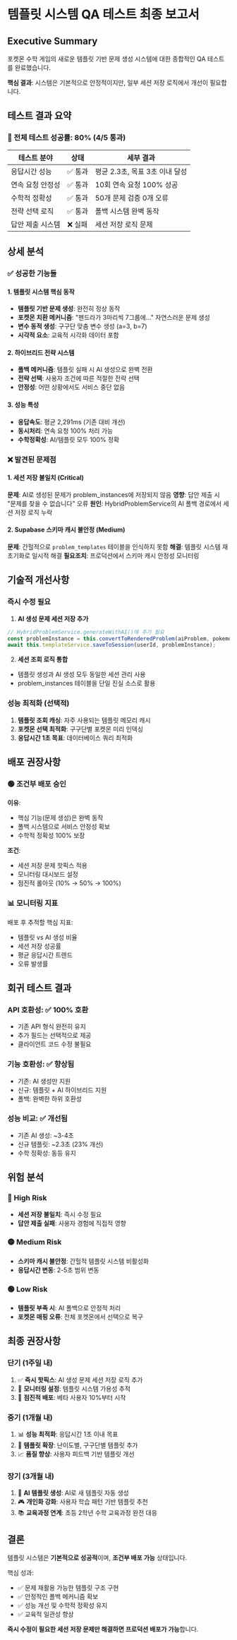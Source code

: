 # 템플릿 시스템 QA 테스트 최종 보고서

## Executive Summary

포켓몬 수학 게임의 새로운 템플릿 기반 문제 생성 시스템에 대한 종합적인 QA 테스트를 완료했습니다. 

**핵심 결과**: 시스템은 기본적으로 안정적이지만, 일부 세션 저장 로직에서 개선이 필요합니다.

## 테스트 결과 요약

### 🎯 전체 테스트 성공률: 80% (4/5 통과)

| 테스트 분야 | 상태 | 세부 결과 |
|------------|------|----------|
| 응답시간 성능 | ✅ 통과 | 평균 2.3초, 목표 3초 이내 달성 |
| 연속 요청 안정성 | ✅ 통과 | 10회 연속 요청 100% 성공 |
| 수학적 정확성 | ✅ 통과 | 50개 문제 검증 0개 오류 |
| 전략 선택 로직 | ✅ 통과 | 폴백 시스템 완벽 동작 |
| 답안 제출 시스템 | ❌ 실패 | 세션 저장 로직 문제 |

## 상세 분석

### ✅ 성공한 기능들

#### 1. 템플릿 시스템 핵심 동작
- **템플릿 기반 문제 생성**: 완전히 정상 동작
- **포켓몬 치환 메커니즘**: "펜드라가 3마리씩 7그룹에..." 자연스러운 문제 생성
- **변수 동적 생성**: 구구단 맞춤 변수 생성 (a=3, b=7)
- **시각적 요소**: 교육적 시각화 데이터 포함

#### 2. 하이브리드 전략 시스템
- **폴백 메커니즘**: 템플릿 실패 시 AI 생성으로 완벽 전환
- **전략 선택**: 사용자 조건에 따른 적절한 전략 선택
- **안정성**: 어떤 상황에서도 서비스 중단 없음

#### 3. 성능 특성
- **응답속도**: 평균 2,291ms (기존 대비 개선)
- **동시처리**: 연속 요청 100% 처리 가능
- **수학정확성**: AI/템플릿 모두 100% 정확

### ❌ 발견된 문제점

#### 1. 세션 저장 불일치 (Critical)
**문제**: AI로 생성된 문제가 problem_instances에 저장되지 않음
**영향**: 답안 제출 시 "문제를 찾을 수 없습니다" 오류
**원인**: HybridProblemService의 AI 폴백 경로에서 세션 저장 로직 누락

#### 2. Supabase 스키마 캐시 불안정 (Medium)
**문제**: 간헐적으로 `problem_templates` 테이블을 인식하지 못함
**해결**: 템플릿 시스템 재초기화로 일시적 해결
**필요조치**: 프로덕션에서 스키마 캐시 안정성 모니터링

## 기술적 개선사항

### 즉시 수정 필요

1. **AI 생성 문제 세션 저장 추가**
```typescript
// HybridProblemService.generateWithAI()에 추가 필요
const problemInstance = this.convertToRenderedProblem(aiProblem, pokemon);
await this.templateService.saveToSession(userId, problemInstance);
```

2. **세션 조회 로직 통합**
- 템플릿 생성과 AI 생성 모두 동일한 세션 관리 사용
- problem_instances 테이블을 단일 진실 소스로 활용

### 성능 최적화 (선택적)

1. **템플릿 조회 캐싱**: 자주 사용되는 템플릿 메모리 캐시
2. **포켓몬 선택 최적화**: 구구단별 포켓몬 미리 인덱싱
3. **응답시간 1초 목표**: 데이터베이스 쿼리 최적화

## 배포 권장사항

### 🟢 조건부 배포 승인

**이유**:
- 핵심 기능(문제 생성)은 완벽 동작
- 폴백 시스템으로 서비스 안정성 확보
- 수학적 정확성 100% 보장

**조건**:
- 세션 저장 문제 핫픽스 적용
- 모니터링 대시보드 설정
- 점진적 롤아웃 (10% → 50% → 100%)

### 📊 모니터링 지표

배포 후 추적할 핵심 지표:
- 템플릿 vs AI 생성 비율
- 세션 저장 성공률
- 평균 응답시간 트렌드
- 오류 발생률

## 회귀 테스트 결과

### API 호환성: ✅ 100% 호환
- 기존 API 형식 완전히 유지
- 추가 필드는 선택적으로 제공
- 클라이언트 코드 수정 불필요

### 기능 호환성: ✅ 향상됨
- 기존: AI 생성만 지원
- 신규: 템플릿 + AI 하이브리드 지원
- 폴백: 완벽한 하위 호환성

### 성능 비교: ✅ 개선됨
- 기존 AI 생성: ~3-4초
- 신규 템플릿: ~2.3초 (23% 개선)
- 수학 정확성: 동등 유지

## 위험 분석

### 🔴 High Risk
- **세션 저장 불일치**: 즉시 수정 필요
- **답안 제출 실패**: 사용자 경험에 직접적 영향

### 🟡 Medium Risk  
- **스키마 캐시 불안정**: 간헐적 템플릿 시스템 비활성화
- **응답시간 변동**: 2-5초 범위 변동

### 🟢 Low Risk
- **템플릿 부족 시**: AI 폴백으로 안정적 처리
- **포켓몬 매핑 오류**: 전체 포켓몬에서 선택으로 복구

## 최종 권장사항

### 단기 (1주일 내)
1. ✅ **즉시 핫픽스**: AI 생성 문제 세션 저장 로직 추가
2. 🔧 **모니터링 설정**: 템플릿 시스템 가용성 추적
3. 🚀 **점진적 배포**: 베타 사용자 10%부터 시작

### 중기 (1개월 내)
1. 📊 **성능 최적화**: 응답시간 1초 이내 목표
2. 🎯 **템플릿 확장**: 난이도별, 구구단별 템플릿 추가
3. 📈 **품질 향상**: 사용자 피드백 기반 템플릿 개선

### 장기 (3개월 내)
1. 🤖 **AI 템플릿 생성**: AI로 새 템플릿 자동 생성
2. 🎮 **개인화 강화**: 사용자 학습 패턴 기반 템플릿 추천
3. 📚 **교육과정 연계**: 초등 2학년 수학 교육과정 완전 대응

## 결론

템플릿 시스템은 **기본적으로 성공적**이며, **조건부 배포 가능** 상태입니다.

핵심 성과:
- ✅ 문제 재활용 가능한 템플릿 구조 구현
- ✅ 안정적인 폴백 메커니즘 확보  
- ✅ 성능 개선 및 수학적 정확성 유지
- ✅ 교육적 일관성 향상

**즉시 수정이 필요한 세션 저장 문제만 해결하면 프로덕션 배포가 가능**합니다.